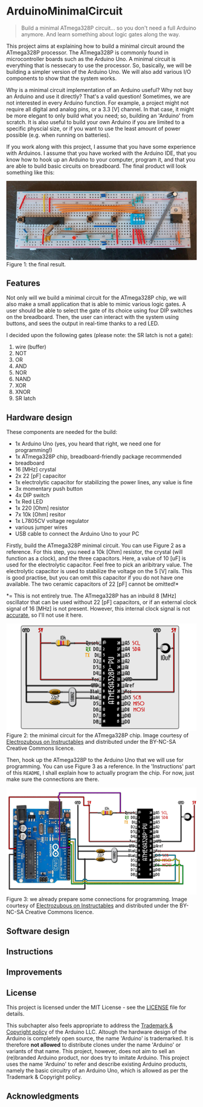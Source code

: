 # ArduinoMinimalCircuit
> Build a minimal ATmega328P circuit... so you don't need a full Arduino anymore. And learn something about logic gates along the way.

This project aims at explaining how to build a minimal circuit around the ATmega328P processor. The ATmega328P is commonly found in microcontroller boards such as the Arduino Uno. A minimal circuit is everything that is nessecary to use the processor. So, basically, we will be building a simpler version of the Arduino Uno. We will also add various I/O components to show that the system works. 

Why is a minimal circuit implementation of an Arduino useful? Why not buy an Arduino and use it directly? That's a valid question! Sometimes, we are not interested in every Arduino function. For example, a project might not require all digital and analog pins, or a 3.3 [V] channel. In that case, it might be more elegant to only build what you need; so, building an 'Arduino' from scratch. It is also useful to build your own Arduino if you are limited to a specific physcial size, or if you want to use the least amount of power possible (e.g. when running on batteries).

If you work along with this project, I assume that you have some experience with Arduinos. I assume that you have worked with the Arduino IDE, that you know how to hook up an Arduino to your computer, program it, and that you are able to build basic circuits on breadboard. The final product will look something like this:

![ATmega328P minimal circuit with various I/O components and power supply](/breadboard2.jpeg)
Figure 1: the final result.



## Features

Not only will we build a minimal circuit for the ATmega328P chip, we will also make a small application that is able to mimic various logic gates. A user should be able to select the gate of its choice using four DIP switches on the breadboard. Then, the user can interact with the system using buttons, and sees the output in real-time thanks to a red LED.

I decided upon the following gates (please note: the SR latch is not a gate):
1) wire (buffer)
2) NOT
3) OR
4) AND
5) NOR
6) NAND
7) XOR
8) XNOR
9) SR latch


## Hardware design

These components are needed for the build:

* 1x Arduino Uno (yes, you heard that right, we need one for programming!)
* 1x ATmega328P chip, breadboard-friendly package recommended
* breadboard
* 16 [MHz] crystal
* 2x 22 [pF] capacitor
* 1x electrolytic capacitor for stabilizing the power lines, any value is fine
* 3x momentary push button
* 4x DIP switch
* 1x Red LED
* 1x 220 [Ohm] resistor
* 7x 10k [Ohm] resitor
* 1x L7805CV voltage regulator
* various jumper wires
* USB cable to connect the Arduino Uno to your PC

Firstly, build the ATmega328P minimal circuit. You can use Figure 2 as a reference. For this step, you need a 10k [Ohm] resistor, the crystal (will function as a clock), and the three capacitors. Here, a value of 10 [uF] is used for the electrolytic capacitor. Feel free to pick an aribitrary value. The electrolytic capacitor is used to stabilize the voltage on the 5 [V] rails. This is good practise, but you can omit this capacitor if you do not have one available. The two ceramic capacitors of 22 [pF] cannot be omitted!*

*= This is not entirely true. The ATmega328P has an inbuild 8 [MHz] oscillator that can be used without 22 [pF] capacitors, or if an external clock signal of 16 [MHz] is not present. However, this internal clock signal is not [accurate](https://electronics.stackexchange.com/questions/27763/using-the-atmega328-with-the-internal-oscillator), so I'll not use it here.

![ATmega328P minimal circuit](/minimalcircuit.webp)
Figure 2: the minimal circuit for the ATmega328P chip. Image courtesy of [Electrozubous on Instructables](https://www.instructables.com/Bare-Minimum-Arduino-on-Breadboard/) and distributed under the BY-NC-SA Creative Commons licence.

Then, hook up the ATmega328P to the Arduino Uno that we will use for programming. You can use Figure 3 as a reference. In the 'Instructions' part of this `README`, I shall explain how to actually program the chip. For now, just make sure the connections are there.

![ATmega328P when programming](/minimalcircuitforburning.webp)
Figure 3: we already prepare some connections for programming. Image courtesy of [Electrozubous on Instructables](https://www.instructables.com/Bare-Minimum-Arduino-on-Breadboard/) and distributed under the BY-NC-SA Creative Commons licence.


## Software design



## Instructions




## Improvements



## License

This project is licensed under the MIT License - see the [LICENSE](LICENSE) file for details.

This subchapter also feels appropriate to address the [Trademark & Copyright policy](https://www.arduino.cc/en/trademark) of the Arduino LLC. Altough the hardware design of the Arduino is completely open source, the name 'Arduino' is trademarked. It is therefore **not allowed** to distribute clones under the name 'Arduino' or variants of that name. This project, however, does not aim to sell an (re)branded Arduino product, nor does try to imitate Arduino. This project uses the name 'Arduino' to refer and describe existing Arduino products, namely the basic circuitry of an Arduino Uno, which is allowed as per the Trademark & Copyright policy. 

## Acknowledgments


